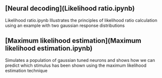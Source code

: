 ## [Neural decoding](Likelihood ratio.ipynb)

Likelihood ratio.ipynb
Illustrates the principles of likelihood ratio calculation using an example with two gaussian response distributions

## [Maximum likelihood estimation](Maximum likelihood estimation.ipynb)
Simulates a population of gaussian tuned neurons and shows how we can predict which stimulus has been shown using the maximum likelihood estimation technique